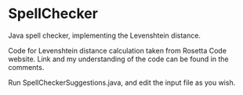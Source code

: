 # SpellChecker

Java spell checker, implementing the Levenshtein distance.

Code for Levenshtein distance calculation taken from Rosetta Code website. Link and my understanding of the code can be found in the comments.
 
Run SpellCheckerSuggestions.java, and edit the input file as you wish.  
